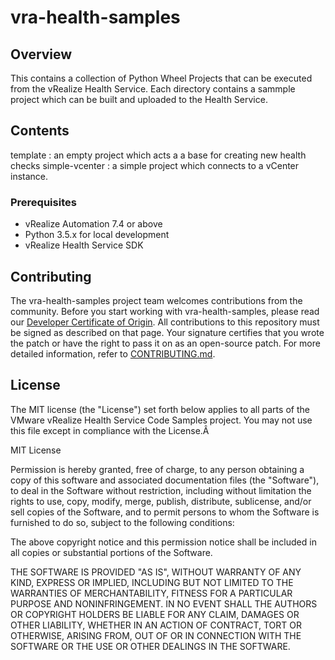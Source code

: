 
# vra-health-samples

## Overview
This contains a collection of Python Wheel Projects that can be executed from the vRealize Health Service.  Each directory contains a sammple project which can be built and uploaded to the Health Service.

## Contents
template : an empty project which acts a a base for creating new health checks
simple-vcenter : a simple project which connects to a vCenter instance.

### Prerequisites

* vRealize Automation 7.4 or above
* Python 3.5.x for local development
* vRealize Health Service SDK

## Contributing

The vra-health-samples project team welcomes contributions from the community. Before you start working with vra-health-samples, please read our [Developer Certificate of Origin](https://cla.vmware.com/dco). All contributions to this repository must be signed as described on that page. Your signature certifies that you wrote the patch or have the right to pass it on as an open-source patch. For more detailed information, refer to [CONTRIBUTING.md](CONTRIBUTING.md).

## License

The MIT license (the "License") set forth below applies to all parts of the VMware vRealize Health Service Code Samples project.  You may not use this file except in compliance with the License.Â 

MIT License

Permission is hereby granted, free of charge, to any person obtaining a copy of this software and associated documentation files (the "Software"), to deal in the Software without restriction, including without limitation the rights to use, copy, modify, merge, publish, distribute, sublicense, and/or sell copies of the Software, and to permit persons to whom the Software is furnished to do
so, subject to the following conditions:

The above copyright notice and this permission notice shall be included in all copies or substantial portions of the Software.

THE SOFTWARE IS PROVIDED "AS IS", WITHOUT WARRANTY OF ANY KIND, EXPRESS OR IMPLIED, INCLUDING BUT NOT LIMITED TO THE WARRANTIES OF MERCHANTABILITY, FITNESS FOR A PARTICULAR PURPOSE AND NONINFRINGEMENT. IN NO EVENT SHALL THE AUTHORS OR COPYRIGHT HOLDERS BE LIABLE FOR ANY CLAIM, DAMAGES OR OTHER LIABILITY, WHETHER IN AN ACTION OF CONTRACT, TORT OR OTHERWISE, ARISING FROM, OUT OF OR IN CONNECTION WITH THE SOFTWARE OR THE USE OR OTHER DEALINGS IN THE SOFTWARE.
